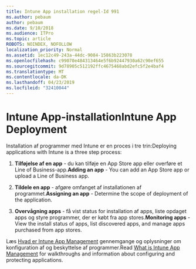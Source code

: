 ```yaml
---
title: Intune App installation regel-Id 991
ms.author: pebaum
author: pebaum
ms.date: 9/10/2018
ms.audience: ITPro
ms.topic: article
ROBOTS: NOINDEX, NOFOLLOW
localization_priority: Normal
ms.assetid: 1ec12c49-243a-44dc-9084-15863b223078
ms.openlocfilehash: c99070e484313464e5f6b92447930a62c90ef655
ms.sourcegitcommit: 9d78905c512192ffc4675468abd2efc5f2e4baf4
ms.translationtype: MT
ms.contentlocale: da-DK
ms.lasthandoff: 04/23/2019
ms.locfileid: "32410044"
---
```

# <a name="intune-app-deployment"></a><span data-ttu-id="c771c-102">Intune App-installation</span><span class="sxs-lookup"><span data-stu-id="c771c-102">Intune App Deployment</span></span>

<span data-ttu-id="c771c-103">Installation af programmer med Intune er en proces i tre trin:</span><span class="sxs-lookup"><span data-stu-id="c771c-103">Deploying applications with Intune is a three step process:</span></span>
  
1. <span data-ttu-id="c771c-104">**Tilføjelse af en app** - du kan tilføje en App Store app eller overføre et Line of Business-app.</span><span class="sxs-lookup"><span data-stu-id="c771c-104">**Adding an app** - You can add an App Store app or upload a Line of Business app.</span></span> 
    
2. <span data-ttu-id="c771c-105">**Tildele en app** - afgøre omfanget af installationen af programmet.</span><span class="sxs-lookup"><span data-stu-id="c771c-105">**Assigning an app** - Determine the scope of deployment of the application.</span></span> 
    
3. <span data-ttu-id="c771c-106">**Overvågning apps** - få vist status for installation af apps, liste opdaget apps og styre programmer, der er købt fra app stores.</span><span class="sxs-lookup"><span data-stu-id="c771c-106">**Monitoring apps** - View the install status of apps, list discovered apps, and manage apps purchased from app stores.</span></span> 
    
<span data-ttu-id="c771c-107">Læs [Hvad er Intune App Management](https://docs.microsoft.com/intune/app-management) gennemgange og oplysninger om konfiguration af og beskyttelse af programmer.</span><span class="sxs-lookup"><span data-stu-id="c771c-107">Read [What is Intune App Management](https://docs.microsoft.com/intune/app-management) for walkthroughs and information about configuring and protecting applications.</span></span> 
  

